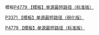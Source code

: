 模板[P4779 【模板】单源最短路径（标准版）](https://www.luogu.com.cn/problem/P4779)

[P3371 【模板】单源最短路径（弱化版）](https://www.luogu.com.cn/problem/P3371)

[P4779 【模板】单源最短路径（标准版）](https://www.luogu.com.cn/problem/P4779)
